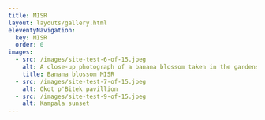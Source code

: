 ```yaml
---
title: MISR
layout: layouts/gallery.html
eleventyNavigation:
  key: MISR
  order: 0
images:
  - src: /images/site-test-6-of-15.jpeg
    alt: A close-up photograph of a banana blossom taken in the gardens of the Makerere Institute for Social Research, Makerere University, Kampala, Uganda.
    title: Banana blossom MISR
  - src: /images/site-test-7-of-15.jpeg
    alt: Okot p'Bitek pavillion
  - src: /images/site-test-9-of-15.jpeg
    alt: Kampala sunset
---
```

